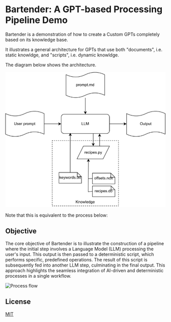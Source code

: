 
# Bartender: A GPT-based Processing Pipeline Demo

Bartender is a demonstration of how to create a Custom GPTs completely based on its knowledge base.

It illustrates a general architecture for GPTs that use both "documents", i.e. static knowldge, and "scripts", i.e. dynamic knowldge.

The diagram below shows the architecture.

![Architecture Overview Placeholder](https://raw.githubusercontent.com/rdentato/bartender/main/imgs/SimpleGPTs_arch.png)

Note that this is equivalent to the process below:

## Objective

The core objective of Bartender is to illustrate the construction of a pipeline where the initial step involves a Language Model (LLM) processing the user's input. This output is then passed to a deterministic script, which performs specific, predefined operations. The result of this script is subsequently fed into another LLM step, culminating in the final output. This approach highlights the seamless integration of AI-driven and deterministic processes in a single workflow.

![Process flow](image-url-here)

## License

[MIT](LICENSE.txt)

